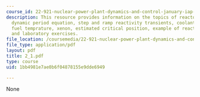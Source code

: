 ```yaml
---
course_id: 22-921-nuclear-power-plant-dynamics-and-control-january-iap-2006
description: This resource provides information on the topics of reactor kinetics,
  dynamic period equation, step and ramp reactivity transients, coolant temprature,
  fuel temprature, xenon, estimated critical position, example of reactor transients,
  and laboratory exercises.
file_location: /coursemedia/22-921-nuclear-power-plant-dynamics-and-control-january-iap-2006/1bb4981e7ae0b6f04878155e9dde6949_2_1.pdf
file_type: application/pdf
layout: pdf
title: 2_1.pdf
type: course
uid: 1bb4981e7ae0b6f04878155e9dde6949

---
```

None